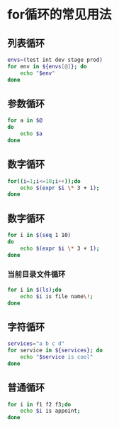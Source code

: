

# for循环的常见用法


## 列表循环

```bash
envs=(test int dev stage prod)
for env in ${envs[@]}; do 
    echo "$env"
done
```

## 参数循环

```bash
for a in $@
do
    echo $a
done
```

## 数字循环

```bash
for((i=1;i<=10;i++));do 
    echo $(expr $i \* 3 + 1);
done
```

## 数字循环

```bash
for i in $(seq 1 10)
do 
    echo $(expr $i \* 3 + 1);
done
```

### 当前目录文件循环

```bash
for i in $(ls);do 
    echo $i is file name\!;
done
```

## 字符循环

```bash
services="a b c d"
for service in ${services}; do
    echo "$service is cool"
done
```

## 普通循环

```bash
for i in f1 f2 f3;do
    echo $i is appoint;
done
```

